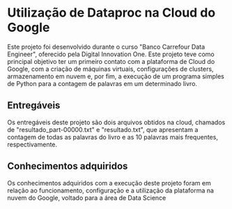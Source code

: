 # Utilização de Dataproc na Cloud do Google

Este projeto foi desenvolvido durante o curso "Banco Carrefour Data Engineer", oferecido pela Digital Innovation One. Este projeto teve como principal objetivo ter um primeiro contato com a plataforma de Cloud do Google, com a criação de máquinas virtuais, configurações de clusters, armazenamento em nuvem e, por fim, a execução de um programa simples de Python para a contagem de palavras em um determinado livro.



## Entregáveis

Os entregáveis deste projeto são dois arquivos obtidos na cloud, chamados de "resultado_part-00000.txt"  e "resultado.txt", que apresentam a contagem de todas as palavras do livro e as 10 palavras mais frequentes, respectivamente. 



## Conhecimentos adquiridos

Os conhecimentos adquiridos com a execução deste projeto foram em relação ao funcionamento, configuração e a utilização da plataforma na nuvem do Google, voltado para a área de Data Science
